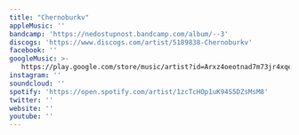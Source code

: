```yaml
---
title: "Chernoburkv"
appleMusic: ''
bandcamp: 'https://nedostupnost.bandcamp.com/album/--3'
discogs: 'https://www.discogs.com/artist/5189838-Chernoburkv'
facebook: ''
googleMusic: >-
   https://play.google.com/store/music/artist?id=Arxz4oeotnad7m73jr4xqezun4y
instagram: ''
soundcloud: ''
spotify: 'https://open.spotify.com/artist/1zcTcHOp1uK94S5DZsMsM8'
twitter: ''
website: ''
youtube: ''
---
```

